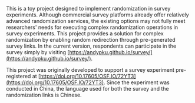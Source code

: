 This is a toy project designed to implement randomization in survey experiments. Although commercial survey platforms already offer relatively advanced randomization services, the existing options may not fully meet researchers' needs for executing complex randomization operations in survey experiments. This project provides a solution for complex randomization by enabling random redirection through pre-generated survey links. In the current version, respondents can participate in the survey simply by visiting [https://andypku.github.io/survey/](https://andypku.github.io/survey/).

This project was originally developed to support a survey experiment pre-registered at [https://doi.org/10.17605/OSF.IO/72YT3](https://doi.org/10.17605/OSF.IO/72YT3). Since the experiment was conducted in China, the language used for both the survey and the randomization links is Chinese.
